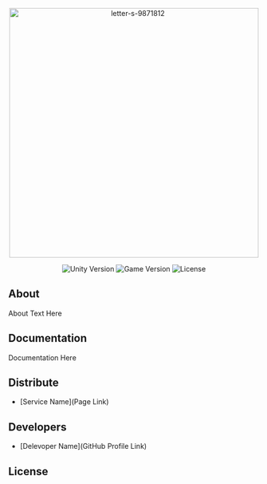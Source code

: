 <p align="center">
     <img src="https://i.ibb.co/J7VCnNC/letter-s-9871812.png" alt="letter-s-9871812" border="0" width="500px">
</p>

<p align="center">
   <img src="" alt="Unity Version">
   <img src="" alt="Game Version">
   <img src="" alt="License">
</p>

## About

About Text Here

## Documentation

Documentation Here

## Distribute

- [Service Name](Page Link)


## Developers

- [Delevoper Name](GitHub Profile Link)

## License
